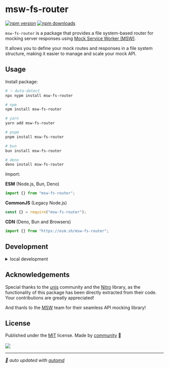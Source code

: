 # msw-fs-router

<!-- automd:badges color=yellow -->

[![npm version](https://img.shields.io/npm/v/msw-fs-router?color=yellow)](https://npmjs.com/package/msw-fs-router)
[![npm downloads](https://img.shields.io/npm/dm/msw-fs-router?color=yellow)](https://npm.chart.dev/msw-fs-router)

<!-- /automd -->

`msw-fs-router` is a package that provides a file system-based router for mocking server responses using [Mock Service Worker (MSW)](https://mswjs.io/).

It allows you to define your mock routes and responses in a file system structure, making it easier to manage and scale your mock API.

## Usage

Install package:

<!-- automd:pm-install -->

```sh
# ✨ Auto-detect
npx nypm install msw-fs-router

# npm
npm install msw-fs-router

# yarn
yarn add msw-fs-router

# pnpm
pnpm install msw-fs-router

# bun
bun install msw-fs-router

# deno
deno install msw-fs-router
```

<!-- /automd -->

Import:

<!-- automd:jsimport cjs cdn name="msw-fs-router" -->

**ESM** (Node.js, Bun, Deno)

```js
import {} from "msw-fs-router";
```

**CommonJS** (Legacy Node.js)

```js
const {} = require("msw-fs-router");
```

**CDN** (Deno, Bun and Browsers)

```js
import {} from "https://esm.sh/msw-fs-router";
```

<!-- /automd -->

## Development

<details>

<summary>local development</summary>

- Clone this repository
- Install latest LTS version of [Node.js](https://nodejs.org/en/)
- Enable [Corepack](https://github.com/nodejs/corepack) using `corepack enable`
- Install dependencies using `pnpm install`
- Run interactive tests using `pnpm dev`

</details>

## Acknowledgements

Special thanks to the [unjs](https://github.com/unjs) community and the [Nitro](https://github.com/unjs/nitro) library, as the functionality of this package has been directly extracted from their code. Your contributions are greatly appreciated!

And thanls to the [MSW](https://mswjs.io/) team for their seamless API mocking library!

## License

<!-- automd:contributors license=MIT -->

Published under the [MIT](https://github.com/srbarba/msw-fs-router/blob/main/LICENSE) license.
Made by [community](https://github.com/srbarba/msw-fs-router/graphs/contributors) 💛
<br><br>
<a href="https://github.com/srbarba/msw-fs-router/graphs/contributors">
<img src="https://contrib.rocks/image?repo=srbarba/msw-fs-router" />
</a>

<!-- /automd -->

<!-- automd:with-automd -->

---

_🤖 auto updated with [automd](https://automd.unjs.io)_

<!-- /automd -->
